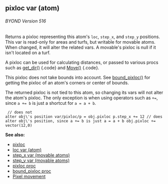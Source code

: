 ## pixloc var (atom) 
###### BYOND Version 516



Returns a pixloc representing this atom\'s `loc`, `step_x`, and
`step_y` positions. This var is read-only for areas and turfs, but
writable for movable atoms. When changed, it will alter the related
vars. A movable\'s pixloc is null if it isn\'t located on a turf.


A pixloc can be used for calculating distances, or passed to
various procs such as [get_dir()](/ref/proc/get_dir.md) {.code} and
[Move()](/ref/atom/movable/proc/Move.md) {.code}. 

This pixloc does not
take bounds into account. See
[bound_pixloc()](/ref/proc/bound_pixloc.md) for getting the pixloc of
an atom\'s corners or center of bounds. 

The returned pixloc is
not tied to this atom, so changing its vars will not alter the atom\'s
pixloc. The only exception is when using operators such as `+=`, since
`a += b` is just a shortcut for `a = a + b`. 
```
 // does not
alter obj\'s position var/pixloc/p = obj.pixloc p.step_x += 12 // does
alter obj\'s position, since a += b is just a = a + b obj.pixloc +=
vector(12,0) 
```


**See also:**
+   [pixloc](/ref/pixloc.md) 
+   [loc var (atom)](/ref/atom/var/loc.md) 
+   [step_x var (movable atoms)](/ref/atom/movable/var/step_x.md) 
+   [step_y var (movable atoms)](/ref/atom/movable/var/step_y.md) 
+   [pixloc proc](/ref/proc/pixloc.md) 
+   [bound_pixloc proc](/ref/proc/bound_pixloc.md) 
+   [Pixel movement](/ref/%7Bnotes%7D/pixel-movement.md) 
